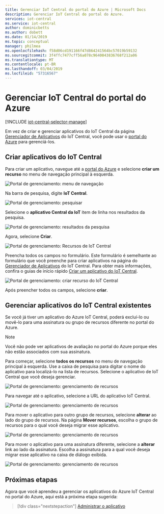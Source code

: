 ```yaml
---
title: Gerenciar IoT Central do portal do Azure | Microsoft Docs
description: Gerenciar IoT Central do portal do Azure.
services: iot-central
ms.service: iot-central
author: dominicbetts
ms.author: dobett
ms.date: 01/14/2019
ms.topic: conceptual
manager: philmea
ms.openlocfilehash: f58d06cd191166f47d864241564bc57019b59132
ms.sourcegitcommit: 3f4ffc7477cff56a078c9640043836768f212a06
ms.translationtype: MT
ms.contentlocale: pt-BR
ms.lasthandoff: 03/04/2019
ms.locfileid: "57316567"
---
```

# <a name="manage-iot-central-from-the-azure-portal"></a>Gerenciar IoT Central do portal do Azure

[!INCLUDE [iot-central-selector-manage](../../includes/iot-central-selector-manage.md)]

Em vez de criar e gerenciar aplicativos do IoT Central da página [Gerenciador de Aplicativos](https://aka.ms/iotcentral) do IoT Central, você pode usar o [portal do Azure](https://portal.azure.com) para gerenciá-los.

## <a name="create-iot-central-applications"></a>Criar aplicativos do IoT Central

Para criar um aplicativo, navegue até a [portal do Azure](https://ms.portal.azure.com) e selecione **criar um recurso** no menu de navegação principal à esquerda.

![Portal de gerenciamento: menu de navegação](media/howto-manage-iot-central-from-portal/image0.png)

Na barra de pesquisa, digite **IoT Central**.

![Portal de gerenciamento: pesquisar](media/howto-manage-iot-central-from-portal/image0a.png)

Selecione o **aplicativo Central da IoT** item de linha nos resultados da pesquisa.

![Portal de gerenciamento: resultados da pesquisa](media/howto-manage-iot-central-from-portal/image0b.png)

Agora, selecione **Criar**.

![Portal de gerenciamento: Recursos de IoT Central](media/howto-manage-iot-central-from-portal/image0c.png)

Preencha todos os campos no formulário. Este formulário é semelhante ao formulário que você preenche para criar aplicativos na página do [Gerenciador de Aplicativos](https://aka.ms/iotcentral) do IoT Central. Para obter mais informações, confira o guias de início rápido [Criar um aplicativo do IoT Central](quick-deploy-iot-central.md).

![Portal de gerenciamento: criar recurso do IoT Central](media/howto-manage-iot-central-from-portal/image1.png)  

Após preencher todos os campos, selecione **criar**.

## <a name="manage-existing-iot-central-applications"></a>Gerenciar aplicativos do IoT Central existentes

Se você já tiver um aplicativo do Azure IoT Central, poderá excluí-lo ou movê-lo para uma assinatura ou grupo de recursos diferente no portal do Azure.

> [!NOTE]
> Você não pode ver aplicativos de avaliação no portal do Azure porque eles não estão associados com sua assinatura.

Para começar, selecione **todos os recursos** no menu de navegação principal à esquerda. Use a caixa de pesquisa para digitar o nome do aplicativo para localizá-lo na lista de recursos. Selecione o aplicativo de IoT Central que você deseja gerenciar.

![Portal de gerenciamento: gerenciamento de recursos](media/howto-manage-iot-central-from-portal/image2.png)

Para navegar até o aplicativo, selecione a URL do aplicativo IoT Central.

![Portal de gerenciamento: gerenciamento de recursos](media/howto-manage-iot-central-from-portal/image3.png)

Para mover o aplicativo para outro grupo de recursos, selecione **alterar** ao lado do grupo de recursos. Na página **Mover recursos**, escolha o grupo de recursos para o qual você deseja migrar esse aplicativo.

![Portal de gerenciamento: gerenciamento de recursos](media/howto-manage-iot-central-from-portal/image4.png)

Para mover o aplicativo para uma assinatura diferente, selecione a **alterar** link ao lado da assinatura. Escolha a assinatura para a qual você deseja migrar esse aplicativo na caixa de diálogo exibida.

![Portal de gerenciamento: gerenciamento de recursos](media/howto-manage-iot-central-from-portal/image5.png)

## <a name="next-steps"></a>Próximas etapas

Agora que você aprendeu a gerenciar os aplicativos do Azure IoT Central no portal do Azure, aqui está a próxima etapa sugerida:

> [!div class="nextstepaction"]
> [Administrar o aplicativo](howto-administer.md)